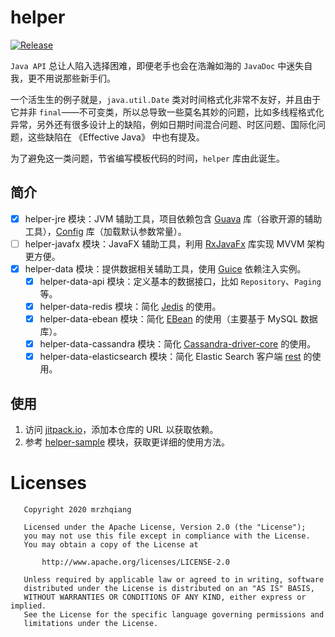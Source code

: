 # helper
[![Release](https://jitpack.io/v/mrzhqiang/helper.svg)](https://jitpack.io/#mrzhqiang/helper)

`Java API` 总让人陷入选择困难，即便老手也会在浩瀚如海的 `JavaDoc` 中迷失自我，更不用说那些新手们。

一个活生生的例子就是，`java.util.Date` 类对时间格式化非常不友好，并且由于它并非 `final`——不可变类，所以总导致一些莫名其妙的问题，比如多线程格式化异常，另外还有很多设计上的缺陷，例如日期时间混合问题、时区问题、国际化问题，这些缺陷在 《Effective Java》 中也有提及。

为了避免这一类问题，节省编写模板代码的时间，`helper` 库由此诞生。


## 简介
- [x] helper-jre 模块：JVM 辅助工具，项目依赖包含 [Guava][1] 库（谷歌开源的辅助工具），[Config][2] 库（加载默认参数常量）。 
- [ ] helper-javafx 模块：JavaFX 辅助工具，利用 [RxJavaFx][3] 库实现 MVVM 架构更方便。
- [x] helper-data 模块：提供数据相关辅助工具，使用 [Guice][5] 依赖注入实例。
    - [x] helper-data-api 模块：定义基本的数据接口，比如 `Repository`、`Paging` 等。
    - [x] helper-data-redis 模块：简化 [Jedis][4] 的使用。
    - [x] helper-data-ebean 模块：简化 [EBean][6] 的使用（主要基于 MySQL 数据库）。
    - [x] helper-data-cassandra 模块：简化 [Cassandra-driver-core][7] 的使用。
    - [x] helper-data-elasticsearch 模块：简化 Elastic Search 客户端 [rest][8] 的使用。

## 使用
1. 访问 [jitpack.io][9]，添加本仓库的 URL 以获取依赖。
2. 参考 [helper-sample][10] 模块，获取更详细的使用方法。


# Licenses
```
   Copyright 2020 mrzhqiang

   Licensed under the Apache License, Version 2.0 (the "License");
   you may not use this file except in compliance with the License.
   You may obtain a copy of the License at

       http://www.apache.org/licenses/LICENSE-2.0

   Unless required by applicable law or agreed to in writing, software
   distributed under the License is distributed on an "AS IS" BASIS,
   WITHOUT WARRANTIES OR CONDITIONS OF ANY KIND, either express or implied.
   See the License for the specific language governing permissions and
   limitations under the License.
```


[1]:https://mvnrepository.com/artifact/com.google.guava/guava
[2]:https://mvnrepository.com/artifact/com.typesafe/config
[3]:https://mvnrepository.com/artifact/io.reactivex.rxjava2/rxjavafx
[4]:https://github.com/mrzhqiang/helper/tree/master/helper
[5]:https://mvnrepository.com/artifact/redis.clients/jedis
[6]:https://mvnrepository.com/artifact/io.ebean/ebean
[7]:https://mvnrepository.com/artifact/com.datastax.cassandra/cassandra-driver-core
[8]:https://mvnrepository.com/artifact/org.elasticsearch.client/rest
[9]:https://jitpack.io/#mrzhqiang/helper
[10]:https://github.com/mrzhqiang/helper/tree/master/helper-sample
